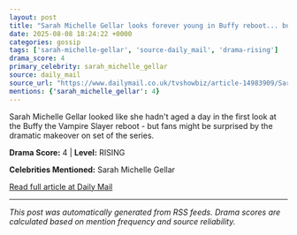 ```yaml
---
layout: post
title: "Sarah Michelle Gellar looks forever young in Buffy reboot... but her iconic character gets drastic makeover"""
date: 2025-08-08 18:24:22 +0000
categories: gossip
tags: ['sarah-michelle-gellar', 'source-daily_mail', 'drama-rising']
drama_score: 4
primary_celebrity: sarah_michelle_gellar
source: daily_mail
source_url: "https://www.dailymail.co.uk/tvshowbiz/article-14983909/Sarah-Michelle-Geller-makeover-reboot-Buffy.html?ns_mchannel=rss&ito=1490&ns_campaign=1490"""
mentions: {'sarah_michelle_gellar': 4}
---
```


Sarah Michelle Gellar looked like she hadn't aged a day in the first look at the Buffy the Vampire Slayer reboot - but fans might be surprised by the dramatic makeover on set of the series.

**Drama Score:** 4 | **Level:** RISING

**Celebrities Mentioned:** Sarah Michelle Gellar

[Read full article at Daily Mail](https://www.dailymail.co.uk/tvshowbiz/article-14983909/Sarah-Michelle-Geller-makeover-reboot-Buffy.html?ns_mchannel=rss&ito=1490&ns_campaign=1490)

---
*This post was automatically generated from RSS feeds. Drama scores are calculated based on mention frequency and source reliability.*
